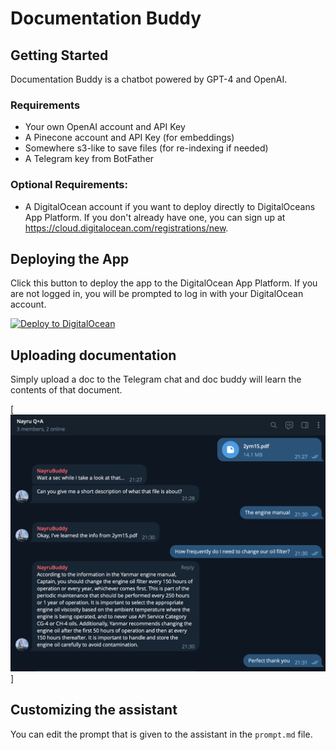 # Documentation Buddy

## Getting Started

Documentation Buddy is a chatbot powered by GPT-4 and OpenAI.

### Requirements

- Your own OpenAI account and API Key
- A Pinecone account and API Key (for embeddings)
- Somewhere s3-like to save files (for re-indexing if needed)
- A Telegram key from BotFather

### Optional Requirements:

- A DigitalOcean account if you want to deploy directly to DigitalOceans App Platform. If you don't already have one, you can sign up at https://cloud.digitalocean.com/registrations/new.

## Deploying the App

Click this button to deploy the app to the DigitalOcean App Platform. If you are not logged in, you will be prompted to log in with your DigitalOcean account.

[![Deploy to DigitalOcean](https://www.deploytodo.com/do-btn-blue.svg)](https://cloud.digitalocean.com/apps/new?repo=https://github.com/squarecat/doc-buddy/tree/main)

## Uploading documentation

Simply upload a doc to the Telegram chat and doc buddy will learn the contents of that document.

[![Example file upload](./imgs/upload-file.png)]

## Customizing the assistant

You can edit the prompt that is given to the assistant in the `prompt.md` file.
